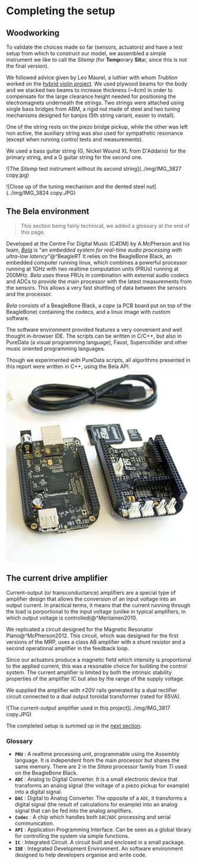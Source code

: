 # Completing the setup

## Woodworking

To validate the choices made so far (sensors, actuators) and have a test setup from which to construct our model, we assembled a simple instrument we like to call the _Sitemp_ (for **Temp**orary **Sit**ar, since this is not the final version).

We followed advice given by Leo Maurel, a luthier with whom *Trublion* worked on the [hybrid violin project](http://trublion.org/projets/violon/). We used plywood beams for the body and we stacked two beams to increase thickness (~4cm) in order to compensate for the large clearance height needed for positioning the electromagnets underneath the strings. Two strings were attached using single bass bridges from ABM, a rigid nut made of steel and two tuning mechanisms designed for banjos (5th string variant, easier to install).

One of the string rests on the piezo bridge pickup, while the other was left non active, the auxiliary string was also used for sympathetic resonance (except when running control tests and measurements).

We used a bass guitar string (G, Nickel Wound XL from D'Addario) for the primary string, and a G guitar string for the second one.

![The _Sitemp_ test instrument without its second string](../img/IMG_3827 copy.jpg)

![Close up of the tuning mechanism and the dented steel nut](../img/IMG_3824 copy.JPG)

## The Bela environment

> This section being fairly technical, we added a glossary at the end of this page.

Developed at the Centre For Digital Music (C4DM) by A.McPherson and his team, [_Bela_](bela.io) is \"_an embedded system for real-time audio processing with ultra-low latency_"@^BeagleRT It relies on the BeagleBone Black, an embedded computer running linux, which combines a powerful processor running at 1GHz with two realtime computation units (PRUs) running at 200MHz. _Bela_ uses these PRUs in combination with external audio codecs and ADCs to provide the main processor with the latest measurements from the sensors. This allows a very fast shuttling of data between the sensors and the processor.

_Bela_ consists of a BeagleBone Black, a _cape_ (a PCB board put on top of the BeagleBone) containing the codecs, and a linux image with custom software.

The software environment provided features a very convenient and well thought in-browser IDE. The scripts can be written in C/C++, but also in PureData (a visual programming language), Faust, Supercollider and other music oriented programming languages.

Though we experimented with PureData scripts, all algorithms presented in this report were written in C++, using the Bela API.

![The Bela system : the BeagleBone Black microcontroller (left) and the Bela cape (right)](../img/starter-sq2.jpg)

## The current drive amplifier

Current-output (or transconductance) amplifiers are a special type of amplifier design that allows the conversion of an input voltage into an output current. In practical terms, it means that the current running through the load is porportional to the input voltage (unlike in typical amplifiers, in which output voltage is controlled)@^Merilainen2010.

We replicated a circuit designed for the Magnetic Resonator Piano@^McPherson2012. This circuit, which was designed for the first versions of the MRP, uses a class AB amplifier with a shunt resistor and a second operational amplifier in the feedback loop.

Since our actuators produce a magnetic field which intensity is proportional to the applied current, this was a resonable choice for building the control system.
The current amplifier is limited by both the intrinsic stability properties of the amplifier IC but also by the range of the supply voltage.

We supplied the amplifier with $\pm20\text{V}$ rails generated by a dual rectifier circuit connected to a dual output toroïdal transformer (rated for 65VA).

![The current-output amplifier used in this project](../img/IMG_3817 copy.JPG)



The completed setup is summed up in the [next section](/summary_design).

### Glossary

- __`PRU`__ : A realtime processing unit, programmable using the Assembly language. It is independent from the main processor but shares the same memory. There are 2 in the _Sitara_ processor family from _TI_ used on the BeagleBone Black.
- __`ADC`__ : Analog to Digital Converter. It is a small electronic device that transforms an  analog signal (the voltage of a piezo pickup for example) into a digital signal.
- __`DAC`__ : Digital to Analog Converter. The opposite of a `ADC`, it transforms a digital signal (the result of calculations for example) into an analog signal that can be fed into the analog amplifiers.
- __`Codec`__ : A chip which handles both `DAC`/`ADC` processing and serial communication.
- __`API`__ : Application Programming Interface. Can be seen as a global library for controlling the system via simple functions.
- __`IC`__ : Integrated Circuit. A circuit built and enclosed in a small package.
- __`IDE`__ : Integrated Development Environment. An software environment designed to help developers organise and write code.